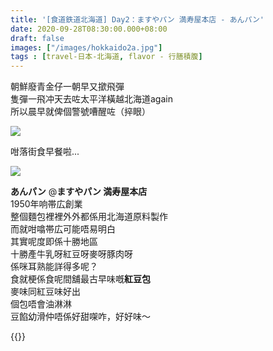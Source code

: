```yaml
---
title: '[食道鉄道北海道] Day2：ますやパン 満寿屋本店 - あんパン'
date: 2020-09-28T08:30:00.000+08:00
draft: false
images: ["/images/hokkaido2a.jpg"]
tags : [travel-日本-北海道, flavor - 行膳積腹]
---
```


朝鮮廢青金仔一朝早又撳飛彈  
隻彈一飛冲天去咗太平洋橫越北海道again  
所以晨早就俾個警號嘈醒咗（捽眼）  

![](/images/kazetachinu029.jpg)

咁落街食早餐啦...  

![](/images/hokkaido2a.jpg)

**あんパン** @**ますやパン 満寿屋本店**  
1950年响帯広創業  
整個麵包裡裡外外都係用北海道原料製作  
而就咁噏帯広可能唔易明白  
其實呢度即係十勝地區  
十勝產牛乳呀紅豆呀麥呀豚肉呀  
係咪耳熟能詳得多呢？  
食就梗係食呢間舖最古早味嘅**紅豆包**  
麥味同紅豆味好出  
個包唔會油淋淋  
豆餡幼滑仲唔係好甜㗎咋，好好味～  
   
   
{{<hokkaido>}}
